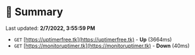 # 📖 Summary
Last updated: **2/7/2022, 3:55:59 PM**

- `GET` [https://uptimerfree.tk](https://uptimerfree.tk) - **Up** (3664ms)
- `GET` [https://monitoruptimer.tk](https://monitoruptimer.tk) - **Down** (40ms)
